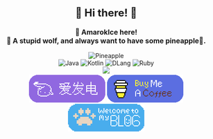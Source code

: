 <div align=center>

<font size="3">

## :star2: Hi there! :star2:  
**:wave: AmarokIce here!**  
**:wolf: A stupid wolf, and always want to have some pineapple🍍.**

</font>

![Pineapple](https://badgen.net/badge/Give%20Me/Pineapple/yellow)  
![Java](https://img.shields.io/badge/Java-yellow?logo=java&logoSize=auto&style=for-the-badge)
![Kotlin](https://img.shields.io/badge/Kotlin-blue?logo=kotlin&logoSize=auto&style=for-the-badge)
![DLang](https://img.shields.io/badge/D-red?logo=d&logoSize=auto&style=for-the-badge)
![Ruby](https://img.shields.io/badge/Ruby-red?logo=ruby&logoSize=auto&style=for-the-badge)  
![](https://github-readme-stats.vercel.app/api/top-langs/?username=AmarokIce&layout=compact&hide=html,css,less,scss&langs_count=8&theme=tokyonight&hide_title=true)    
[![](https://github.com/AmarokIce/AmarokIce/blob/main/img/AiFaDian.png)](https://ifdian.net/a/AmarokIce)
[![](https://github.com/AmarokIce/AmarokIce/blob/main/img/BuyMeACoffee.png)](https://buymeacoffee.com/AmarokIce)
[![](https://github.com/AmarokIce/AmarokIce/blob/main/img/Blog.png)](https://wolf.snowlyicewolf.club)

</div>


